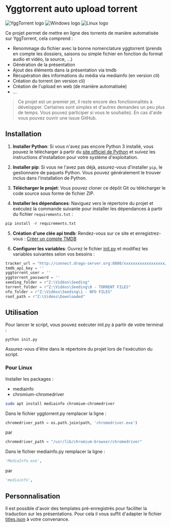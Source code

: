 # Yggtorrent auto upload torrent

![YggTorrent logo](https://lh3.googleusercontent.com/vor06bIGjgTqtd5aZDykrD4tJcUFISFYOFYE5RYFmns6TstLs0_OkvcgHFUSnqoAKfKFTXwR5CaUjHVeUcCXcDWmzA=w128-h128-e365-rj-sc0x00ffffff "YggTorrent logo")
![Windows logo](https://files.softicons.com/download/system-icons/windows-8-metro-icons-by-dakirby309/png/128x128/Folders%20&%20OS/Windows.png "Windows logo")
![Linux logo](https://static-00.iconduck.com/assets.00/linux-icon-128x128-01vvcvmw.png "Linux logo")

Ce projet permet de mettre en ligne des torrents de manière automatisée sur YggTorrent, cela comprend :

- Renommage du fichier avec la bonne nomenclature yggtorrent (prends en compte les dossiers, saisons ou simple fichier en fonction du format audio et vidéo, la source, ...)
- Génération de la présentation
- Ajout des éléments dans la présentation via tmdb
- Récupération des informations du média via mediainfo (en version cli)
- Création du torrent (en version cli)
- Création de l'upload en web (de manière automatisée)
- ...

> Ce projet est un premier jet, il reste encore des fonctionnalités à développer. Certaines sont simples et d'autres demandes un peu plus de temps. Vous pouvez participer si vous le souhaitez. En cas d'aide vous pouvez ouvrir une issue GitHub.

## Installation

1. **Installer Python**: Si vous n'avez pas encore Python 3 installé, vous pouvez le télécharger à partir du [site officiel de Python](https://www.python.org/downloads/) et suivez les instructions d'installation pour votre système d'exploitation.

2. **Installer pip**: Si vous ne l'avez pas déjà, assurez-vous d'installer `pip`, le gestionnaire de paquets Python. Vous pouvez généralement le trouver inclus dans l'installation de Python.

3. **Télécharger le projet**: Vous pouvez cloner ce dépôt Git ou télécharger le code source sous forme de fichier ZIP.

4. **Installer les dépendances**: Naviguez vers le répertoire du projet et exécutez la commande suivante pour installer les dépendances à partir du fichier `requirements.txt` :

```python
pip install -r requirements.txt
```

5. **Création d'une clée api tmdb**: Rendez-vous sur ce site et enregistrez-vous : [Créer un compte TMDB](https://www.themoviedb.org/signup)

6. **Configurer les variables**: Ouvrez le fichier [init.py](init.py) et modifiez les variables suivantes selon vos besoins :

```python
tracker_url = "http://connect.drago-server.org:8080/xxxxxxxxxxxxxxxxxx/announce"
tmdb_api_key = ''
yggtorrent_user = ''
yggtorrent_password = ''
seeding_folder = r"Z:\Vidéos\Seeding"
torrent_folder = r"Z:\Vidéos\Seeding\0 - TORRENT FILES"
nfo_folder = r"Z:\Vidéos\Seeding\1 - NFO FILES"
root_path = r"Z:\Vidéos\Downloaded"
```

## Utilisation

Pour lancer le script, vous pouvez exécuter init.py à partir de votre terminal :

```
python init.py
```
Assurez-vous d'être dans le répertoire du projet lors de l'exécution du script.

### Pour Linux
Installer les packages :
- mediainfo
- chromium-chromedriver

```bash
sudo apt install mediainfo chromium-chromedriver
```

Dans le fichier yggtorrent.py remplacer la ligne :
```python
chromedriver_path = os.path.join(path, 'chromedriver.exe')
```
par
```python
chromedriver_path = "/usr/lib/chromium-browser/chromedriver"
```

Dans le fichier mediainfo.py remplacer la ligne :
```python
'MediaInfo.exe',
```
par
```python
'mediainfo',
```


## Personnalisation

Il est possible d'avoir des templates pré-enregistrés pour faciliter la traduction sur les présentations. Pour cela il vous suffit d'adapter le fichier [titles.json](titles.json) à votre convenance.
